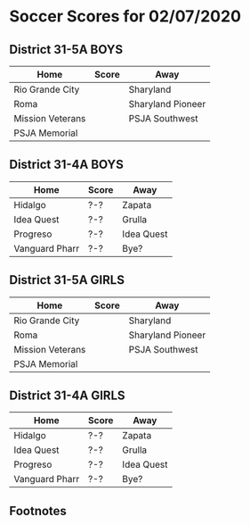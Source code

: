 # Soccer Scores for 02/07/2020 

## District 31-5A BOYS

| Home | Score | Away |
|-|-|-|
| Rio Grande City |  | Sharyland | 
| Roma | | Sharyland Pioneer |
| Mission Veterans | | PSJA Southwest |
| PSJA Memorial | | |

## District 31-4A BOYS

| Home | Score | Away |
|-|-|-|
| Hidalgo | ?-? | Zapata |
| Idea Quest | ?-? | Grulla |
| Progreso | ?-? | Idea Quest |
| Vanguard Pharr | ?-? | Bye? |


## District 31-5A GIRLS

| Home | Score | Away |
|-|-|-|
| Rio Grande City |  | Sharyland | 
| Roma | | Sharyland Pioneer |
| Mission Veterans | | PSJA Southwest |
| PSJA Memorial | | |

## District 31-4A GIRLS

| Home | Score | Away |
|-|-|-|
| Hidalgo | ?-? | Zapata |
| Idea Quest | ?-? | Grulla |
| Progreso | ?-? | Idea Quest |
| Vanguard Pharr | ?-? | Bye? |

## Footnotes

[^1]: This is the footnote.
